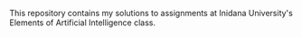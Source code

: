 This repository contains my solutions to assignments at Inidana University's Elements of Artificial Intelligence class.
